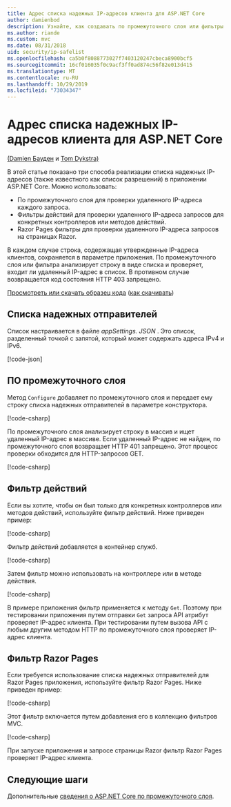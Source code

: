 ```yaml
---
title: Адрес списка надежных IP-адресов клиента для ASP.NET Core
author: damienbod
description: Узнайте, как создавать по промежуточного слоя или фильтры действий для проверки удаленных IP-адресов по списку утвержденных IP-адресов.
ms.author: riande
ms.custom: mvc
ms.date: 08/31/2018
uid: security/ip-safelist
ms.openlocfilehash: ca5b0f8088773027f7403120247cbeca8900bcf5
ms.sourcegitcommit: 16cf016035f0c9acf3ff0ad874c56f82e013d415
ms.translationtype: MT
ms.contentlocale: ru-RU
ms.lasthandoff: 10/29/2019
ms.locfileid: "73034347"
---
```

# <a name="client-ip-safelist-for-aspnet-core"></a>Адрес списка надежных IP-адресов клиента для ASP.NET Core

[(Damien Бауден](https://twitter.com/damien_bod) и [Tom Dykstra)](https://github.com/tdykstra)
 
В этой статье показано три способа реализации списка надежных IP-адресов (также известного как список разрешений) в приложении ASP.NET Core. Можно использовать:

* По промежуточного слоя для проверки удаленного IP-адреса каждого запроса.
* Фильтры действий для проверки удаленного IP-адреса запросов для конкретных контроллеров или методов действий.
* Razor Pages фильтры для проверки удаленного IP-адреса запросов на страницах Razor.

В каждом случае строка, содержащая утвержденные IP-адреса клиентов, сохраняется в параметре приложения. По промежуточного слоя или фильтра анализирует строку в виде списка и проверяет, входит ли удаленный IP-адрес в список. В противном случае возвращается код состояния HTTP 403 запрещено.

[Просмотреть или скачать образец кода](https://github.com/aspnet/AspNetCore.Docs/tree/master/aspnetcore/security/ip-safelist/samples/2.x/ClientIpAspNetCore) ([как скачивать](xref:index#how-to-download-a-sample))

## <a name="the-safelist"></a>Списка надежных отправителей

Список настраивается в файле *appSettings. JSON* . Это список, разделенный точкой с запятой, который может содержать адреса IPv4 и IPv6.

[!code-json[](ip-safelist/samples/2.x/ClientIpAspNetCore/appsettings.json?highlight=2)]

## <a name="middleware"></a>ПО промежуточного слоя

Метод `Configure` добавляет по промежуточного слоя и передает ему строку списка надежных отправителей в параметре конструктора.

[!code-csharp[](ip-safelist/samples/2.x/ClientIpAspNetCore/Startup.cs?name=snippet_Configure&highlight=10)]

По промежуточного слоя анализирует строку в массив и ищет удаленный IP-адрес в массиве. Если удаленный IP-адрес не найден, по промежуточного слоя возвращает HTTP 401 запрещено. Этот процесс проверки обходится для HTTP-запросов GET.

[!code-csharp[](ip-safelist/samples/2.x/ClientIpAspNetCore/AdminSafeListMiddleware.cs?name=snippet_ClassOnly)]

## <a name="action-filter"></a>Фильтр действий

Если вы хотите, чтобы он был только для конкретных контроллеров или методов действий, используйте фильтр действий. Ниже приведен пример: 

[!code-csharp[](ip-safelist/samples/2.x/ClientIpAspNetCore/Filters/ClientIpCheckFilter.cs)]

Фильтр действий добавляется в контейнер служб.

[!code-csharp[](ip-safelist/samples/2.x/ClientIpAspNetCore/Startup.cs?name=snippet_ConfigureServices&highlight=3)]

Затем фильтр можно использовать на контроллере или в методе действия.

[!code-csharp[](ip-safelist/samples/2.x/ClientIpAspNetCore/Controllers/ValuesController.cs?name=snippet_Filter&highlight=1)]

В примере приложения фильтр применяется к методу `Get`. Поэтому при тестировании приложения путем отправки `Get` запроса API атрибут проверяет IP-адрес клиента. При тестировании путем вызова API с любым другим методом HTTP по промежуточного слоя проверяет IP-адрес клиента.

## <a name="razor-pages-filter"></a>Фильтр Razor Pages 

Если требуется использование списка надежных отправителей для Razor Pages приложения, используйте фильтр Razor Pages. Ниже приведен пример: 

[!code-csharp[](ip-safelist/samples/2.x/ClientIpAspNetCore/Filters/ClientIpCheckPageFilter.cs)]

Этот фильтр включается путем добавления его в коллекцию фильтров MVC.

[!code-csharp[](ip-safelist/samples/2.x/ClientIpAspNetCore/Startup.cs?name=snippet_ConfigureServices&highlight=7-9)]

При запуске приложения и запросе страницы Razor фильтр Razor Pages проверяет IP-адрес клиента.

## <a name="next-steps"></a>Следующие шаги

Дополнительные [сведения о ASP.NET Core по промежуточного слоя](xref:fundamentals/middleware/index).
